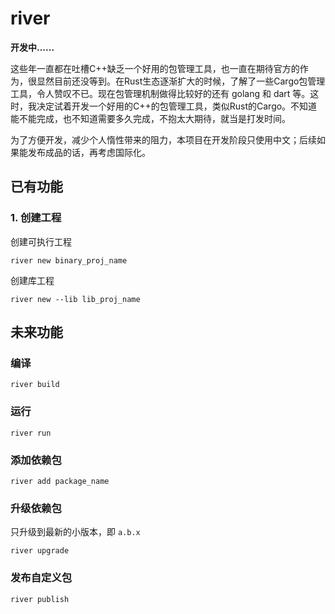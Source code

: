 # river

**开发中......**

这些年一直都在吐槽C++缺乏一个好用的包管理工具，也一直在期待官方的作为，很显然目前还没等到。在Rust生态逐渐扩大的时候，了解了一些Cargo包管理工具，令人赞叹不已。现在包管理机制做得比较好的还有 golang 和 dart 等。这时，我决定试着开发一个好用的C++的包管理工具，类似Rust的Cargo。不知道能不能完成，也不知道需要多久完成，不抱太大期待，就当是打发时间。

为了方便开发，减少个人惰性带来的阻力，本项目在开发阶段只使用中文；后续如果能发布成品的话，再考虑国际化。

## 已有功能

### 1. 创建工程

创建可执行工程

```shell
river new binary_proj_name
```

创建库工程

```shell
river new --lib lib_proj_name
```

## 未来功能



### 编译

```shell
river build
```

### 运行


```shell
river run
```

### 添加依赖包

```shell
river add package_name
```

### 升级依赖包

只升级到最新的小版本，即 `a.b.x`

```shell
river upgrade
```

### 发布自定义包

```shell
river publish
```





